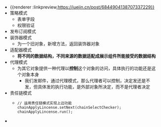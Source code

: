 - {{renderer :linkpreview,https://juejin.cn/post/6844904138707337229}}
- 策略模式
	- 表单字段
	- 权限验证
- 发布订阅模式
- 装饰器模式
	- 为一个旧对象，新增方法，返回装饰器对象
- 适配器模式
	- **将不同的数据结构，不同来源的数据适配成展示组件所能接受的数据结构**
- 代理模式
	- 为其它对象提供一种代理以**控制**这个对象的访问，具体执行的功能还是这个对象本身
		- 我们发邮件，通过代理模式，那么代理者可以控制，决定发还是不发，但具体发的执行功能，是外部对象所决定，而不是代理者决定
- 责任链模式
	- ```
	  // 运用责任链模式实现上边功能
	  chainApplyLincense.setNext(chainSelectChecker);
	  chainApplyLincense.run();
	  ```
-